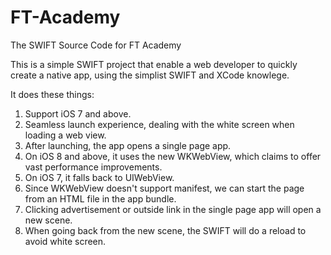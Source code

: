 # FT-Academy
The SWIFT Source Code for FT Academy

This is a simple SWIFT project that enable a web developer to quickly create a native app, using the simplist SWIFT and XCode knowlege. 

It does these things: 
1. Support iOS 7 and above. 
2. Seamless launch experience, dealing with the white screen when loading a web view. 
3. After launching, the app opens a single page app. 
4. On iOS 8 and above, it uses the new WKWebView, which claims to offer vast performance improvements. 
5. On iOS 7, it falls back to UIWebView. 
6. Since WKWebView doesn't support manifest, we can start the page from an HTML file in the app bundle. 
7. Clicking advertisement or outside link in the single page app will open a new scene. 
8. When going back from the new scene, the SWIFT will do a reload to avoid white screen. 
